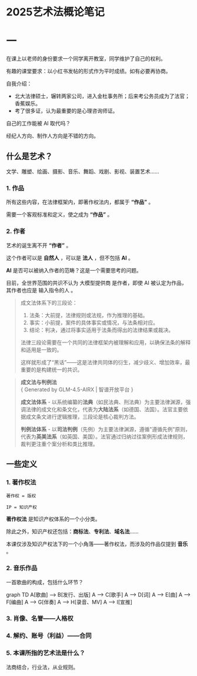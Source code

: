 # 2025艺术法概论笔记

# 一

在课上以老师的身份要求一个同学离开教室，同学维护了自己的权利。

有趣的课堂要求：以小红书发帖的形式作为平时成绩。如有必要再协商。

自我介绍：
- 北大法律硕士，辗转两家公司，进入金杜事务所；后来考公务员成为了法官；香蕉娱乐。
- 考了很多证，认为最重要的是心理咨询师证。

自己的工作能被 AI 取代吗？

经纪人方向、制作人方向是不错的方向。

## 什么是艺术？

文学、雕塑、绘画、摄影、音乐、舞蹈、戏剧、影视、装置艺术……

### 1. 作品

所有这些内容，在法律框架内，即著作权法内，都属于 **“作品”** 。

需要一个客观标准和定义，使之成为 **“作品”** 。

### 2. 作者

艺术的诞生离不开 **“作者”** 。

这个作者可以是 **自然人** ，可以是 **法人** ，但不包括 **AI** 。

**AI** 是否可以被纳入作者的范畴？这是一个需要思考的问题。

目前，全世界范围的共识不认为 大模型提供商 是作者，即使 AI 被认定为作品，其作者也应是 输入指令的人 。

> 成文法体系下的三段论：
>   1. 法条：大前提，法律规则或法规，作为推理的基础。
>   2. 事实：小前提，案件的具体事实或情况，与法条相对应。
>   3. 结论：判决，通过将事实适用于法条而得出的法律结果或裁决。
> 
> 法律三段论需要在一个共同的法律框架内被理解和应用，以确保法条的解释和适用是一致的。
> 
> 这样就形成了“黑话”——这是法律共同体的衍生，减少歧义、增加效率，最重要的是构建统一的共识。

> **成文法与判例法**  
>   { Generated by GLM-4.5-AIRX | 智谱开放平台 }
>   
> **成文法体系** - 以系统编纂的**法典**（如民法典、刑法典）为主要法律渊源，强调法律的成文化和条文化，代表为**大陆法系**（如德国、法国）。法官主要依据成文条文进行逻辑推理，三段论是核心裁判方法。  
>   
> **判例法体系** - 以**司法判例**（先例）为主要法律渊源，遵循"遵循先例"原则，代表为**英美法系**（如英国、美国）。法官通过归纳过往案例形成法律规则，裁判更注重个案分析和类比推理。  


## 一些定义

### 1. 著作权法

```
著作权 = 版权
```

```
IP = 知识产权
```

**著作权法** 是知识产权体系的一个小分类。

除此之外，知识产权还包括：**商标法**、**专利法**、**域名法**……

本课仅涉及知识产权法下的一个小角落——著作权法，而涉及的作品仅提到 **音乐** 。

### 2. 音乐作品

一首歌曲的构成，包括什么环节？

<script src="https://cdn.jsdelivr.net/npm/mermaid@10.6.1/dist/mermaid.min.js">
</script>

<script>
  mermaid.initialize({ startOnLoad: true });
</script>

<div class="mermaid">
graph TD
    A[歌曲] --> B[发行、出版]
    A --> C[歌手]
    A --> D[词]
    A --> E[曲]
    A --> F[编曲]
    A --> G[伴奏]
    A --> H[录音、MV]
    A --> I[宣推]
</div>

### 3. 肖像、名誉——人格权

### 4. 解约、账号（利益）——合同

### 5. 本课所指的艺术法是什么？

法商结合，行业法，从业规则。
